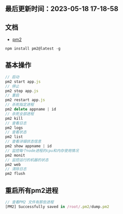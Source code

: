 <!--
 * @Description:
 * @Author: panrui
 * @Date: 2023-05-18 17:17:52
 * @LastEditTime: 2023-07-24 14:00:01
 * @LastEditors: panrui
 * 不忘初心,不负梦想
-->

## 最后更新时间：2023-05-18 17-18-58

## 文档

- [pm2](https://pm2.keymetrics.io/docs/usage/quick-start/)

```js
npm install pm2@latest -g
```

## 基本操作

```js
// 启动
pm2 start app.js
// 停止
pm2 stop app.js
// 重启
pm2 restart app.js
// 杀死指定进程
pm2 delete appname | id
// 杀死全部进程
pm2 kill
// 查看日志
pm2 logs
// 查看状态
pm2 list
// 查看详细状态信息
pm2 show appname | id
// 监控每个node进程的cpu和内存使用情况
pm2 monit
// 监控运行的机器的状态
pm2 web
// 清除日志
pm2 flush
```

## 重启所有pm2进程

```js
// 查看PM2 文件有那些进程
[PM2] Successfully saved in /root/.pm2/dump.pm2
```
